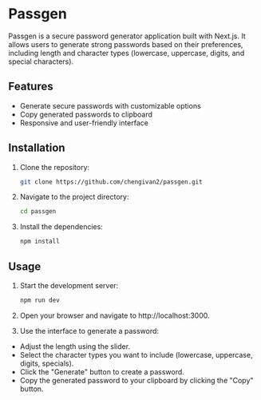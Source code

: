 # Passgen

Passgen is a secure password generator application built with Next.js. It allows users to generate strong passwords based on their preferences, including length and character types (lowercase, uppercase, digits, and special characters).


## Features

- Generate secure passwords with customizable options
- Copy generated passwords to clipboard
- Responsive and user-friendly interface


## Installation

1. Clone the repository:

   ```bash
   git clone https://github.com/chengivan2/passgen.git
   ```

2. Navigate to the project directory:

    ```bash
    cd passgen
    ```

3. Install the dependencies:

    ```bash
    npm install
    ```

## Usage

1. Start the development server:

    ```bash
    npm run dev
    ```
2. Open your browser and navigate to http://localhost:3000.

3. Use the interface to generate a password:

 - Adjust the length using the slider.
 - Select the character types you want to include (lowercase, uppercase, digits, specials).
 - Click the "Generate" button to create a password.
 - Copy the generated password to your clipboard by clicking the "Copy" button.